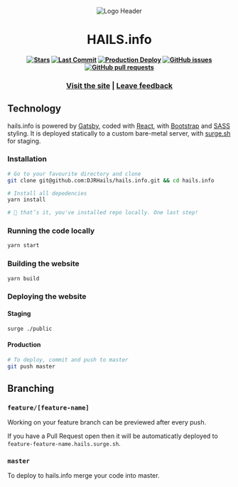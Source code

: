 <div align="center">

  ![Logo Header](https://i.imgur.com/MzaxQpN.png?1)

</div>

<h1 align="center">
  <strong>HAILS</strong>.info
</h1>

<h4 align="center">

[![Stars](https://img.shields.io/github/stars/DJRHails/hails.info.svg?style=plasticr)](https://github.com/DJRHails/hails.info/stargazers)
[![Last Commit](https://img.shields.io/github/last-commit/DJRHails/hails.info.svg?style=plasticr)](https://github.com/DJRHails/hails.info/commits/master)
[![Production Deploy](https://github.com/DJRHails/hails.info/workflows/Production%20Deploy/badge.svg)](https://github.com/DJRHails/hails.info/actions?query=workflow%3A"Production+Deploy")
[![GitHub issues](https://img.shields.io/github/issues-raw/DJRHails/hails.info?style=flat)](https://github.com/DJRHails/hails.info/issues)
[![GitHub pull requests](https://img.shields.io/github/issues-pr/DJRHails/hails.info)](https://github.com/DJRHails/hails.info/pulls)
</h4>

<h3 align="center">
  <a href="https://hails.info/">Visit the site</a> |
  <a href="https://github.com/DJRHails/hails.info/issues/new">Leave feedback</a>
</h3>

## Technology

hails.info is powered by [Gatsby], coded with [React], with [Bootstrap] and [SASS] styling. It is deployed statically to a custom bare-metal server, with [surge.sh] for staging.

### Installation

```sh
# Go to your favourite directory and clone
git clone git@github.com:DJRHails/hails.info.git && cd hails.info

# Install all depedencies
yarn install

# 🎉 that’s it, you've installed repo locally. One last step!
```

### Running the code locally

```sh
yarn start
```

### Building the website

```sh
yarn build
```

### Deploying the website

#### Staging
```sh
surge ./public
```

#### Production

```sh
# To deploy, commit and push to master
git push master
```

## Branching

### `feature/[feature-name]`

Working on your feature branch can be previewed after every push.

If you have a Pull Request open then it will be automaticatly deployed to `feature-feature-name.hails.surge.sh`.

### `master`

To deploy to hails.info merge your code into master.

[Gatsby]:https://www.gatsbyjs.org/
[React]:https://www.reactjs.org/
[Bootstrap]:https://getbootstrap.com/
[SASS]:https://sass-lang.com/
[surge.sh]:https://surge.sh/
